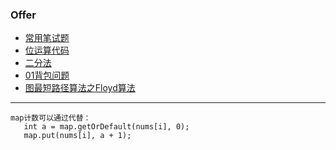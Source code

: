 ### Offer 
+ [常用笔试题](https://github.com/jikwjjw/Java_Mask/tree/SwordOffice)
+ [位运算代码](https://github.com/jikwjjw/Java_Mask/tree/mask)
+ [二分法](https://github.com/jikwjjw/Java_Mask_LetCode/blob/master/%E4%BA%8C%E5%88%86%E6%B3%95.java)
+ [01背包问题](https://www.kancloud.cn/kancloud/pack/70125)
+ [图最短路径算法之Floyd算法](https://houbb.github.io/2020/01/23/data-struct-learn-03-graph-floyd)
------------
```
map计数可以通过代替：
   int a = map.getOrDefault(nums[i], 0);
   map.put(nums[i], a + 1);
```
